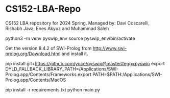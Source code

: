 # CS152-LBA-Repo
CS152 LBA repository for 2024 Spring. Managed by: Davi Coscarelli, Rishabh Java, Enes Akyuz and Muhammad Saleh


python3 -m venv pyswip_env
source pyswip_env/bin/activate

Get the version 8.4.2 of SWI-Prolog from http://www.swi-prolog.org/Download.html and install it.

pip install git+https://github.com/yuce/pyswip@master#egg=pyswip
export DYLD_FALLBACK_LIBRARY_PATH=/Applications/SWI-Prolog.app/Contents/Frameworks
export PATH=$PATH:/Applications/SWI-Prolog.app/Contents/MacOS

pip install -r requirements.txt
python main.py